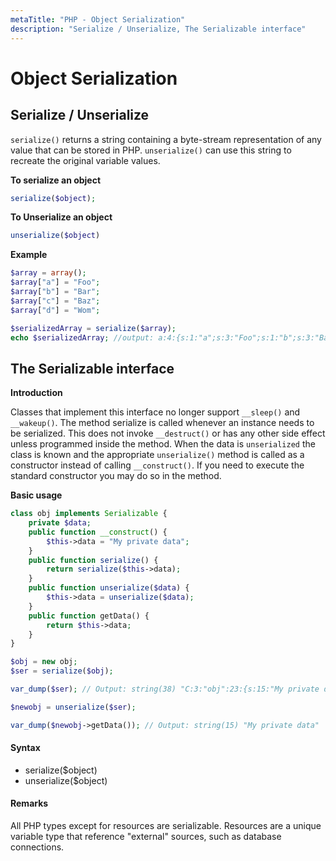 ```yaml
---
metaTitle: "PHP - Object Serialization"
description: "Serialize / Unserialize, The Serializable interface"
---
```


# Object Serialization



## Serialize / Unserialize


`serialize()` returns a string containing a byte-stream representation of any value that can be stored in PHP. `unserialize()` can use this string to recreate the original variable values.

**To serialize an object**

```php
serialize($object);

```

**To Unserialize an object**

```php
unserialize($object)

```

**Example**

```php
$array = array();
$array["a"] = "Foo";
$array["b"] = "Bar";
$array["c"] = "Baz";
$array["d"] = "Wom";

$serializedArray = serialize($array);
echo $serializedArray; //output: a:4:{s:1:"a";s:3:"Foo";s:1:"b";s:3:"Bar";s:1:"c";s:3:"Baz";s:1:"d";s:3:"Wom";}

```



## The Serializable interface


**Introduction**

> 
Classes that implement this interface no longer support `__sleep()` and `__wakeup()`. The method serialize is called whenever an instance needs to be serialized. This does not invoke `__destruct()` or has any other side effect unless programmed inside the method. When the data is `unserialized` the class is known and the appropriate `unserialize()` method is called as a constructor instead of calling `__construct()`. If you need to execute the standard constructor you may do so in the method.


**Basic usage**

```php
class obj implements Serializable {
    private $data;
    public function __construct() {
        $this->data = "My private data";
    }
    public function serialize() {
        return serialize($this->data);
    }
    public function unserialize($data) {
        $this->data = unserialize($data);
    }
    public function getData() {
        return $this->data;
    }
}

$obj = new obj;
$ser = serialize($obj);

var_dump($ser); // Output: string(38) "C:3:"obj":23:{s:15:"My private data";}"

$newobj = unserialize($ser);

var_dump($newobj->getData()); // Output: string(15) "My private data"

```



#### Syntax


- serialize($object)
- unserialize($object)



#### Remarks


All PHP types except for resources are serializable.  Resources are a unique variable type that reference "external" sources, such as database connections.

